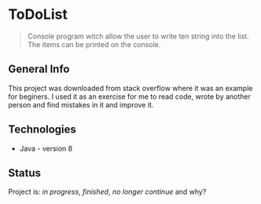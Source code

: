 # ToDoList
> Console program witch allow the user to write ten string into the list. The items can be printed on the console. 

## General Info
This project was downloaded from stack overflow where it was an example for beginers. I used it as an exercise for me to read code, wrote by another person and find mistakes in it and improve it. 

## Technologies
* Java - version 8

## Status
Project is: _in progress_, _finished_, _no longer continue_ and why?
